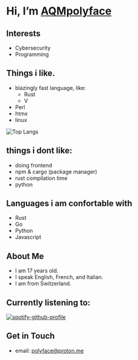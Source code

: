 # Hi, I’m [AQMpolyface](https://github.com/AQMpolyface)

##  Interests
- Cybersecurity
- Programming

##  Things i like.
- blazingly fast language, like:
  - Rust
  - V
- Perl
- htmx
- linux
  
![Top Langs](https://github-readme-stats.vercel.app/api/top-langs/?username=aqmpolyface&layout=compact)

## things i dont like:
- doing frontend
- npm & cargo (package manager)
- rust compilation time
- python
  
##  Languages i am confortable with
- Rust 
- Go 
- Python
- Javascript

##  About Me
- I am 17 years old.
- I speak English, French, and Italian.
- I am from Switzerland.

## Currently listening to:
[![spotify-github-profile](https://spotify-github-profile.kittinanx.com/api/view?uid=9f4le5gzi4p8l96rzmi3vl7lh&cover_image=true&theme=novatorem&show_offline=false&background_color=121212&interchange=false&bar_color=9141ac&bar_color_cover=false)](https://github.com/kittinan/spotify-github-profile)

##  Get in Touch
- email: polyface@proton.me



